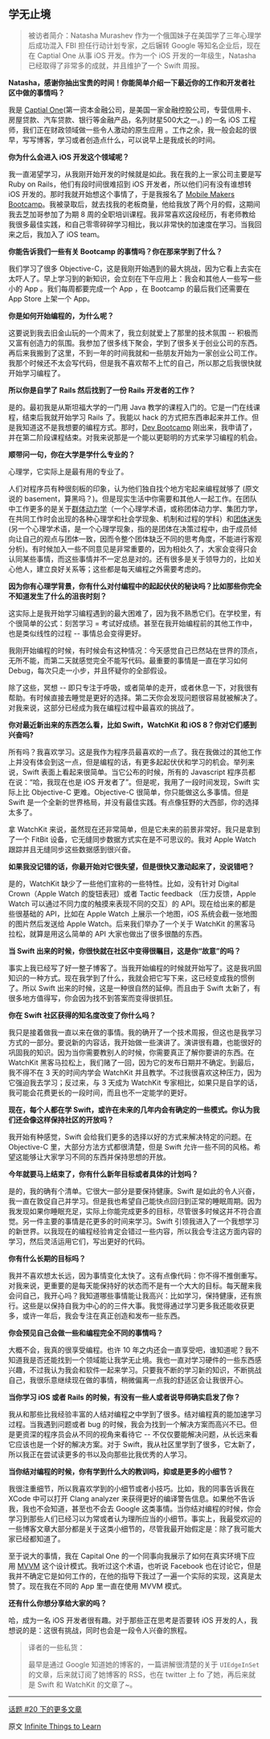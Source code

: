 ## 学无止境

> 被访者简介：Natasha Murashev 作为一个俄国妹子在美国学了三年心理学后成功混入 FBI 担任行动计划专家，之后辗转 Google 等知名企业后，现在在 Captial One 从事 iOS 开发。作为一个 iOS 开发的一年级生，Natasha 已经取得了非常多的成就，并且维护了一个 Swift 周报。

**Natasha，感谢你抽出宝贵的时间！你能简单介绍一下最近你的工作和开发者社区中做的事情吗？**

我是 [Captial One](https://www.capitalone.com/)(第一资本金融公司，是美国一家金融控股公司，专营信用卡、房屋贷款、汽车贷款、银行等金融产品，名列财星500大之一。) 的一名 iOS 工程师，我们正在财政领域做一些令人激动的原生应用 。工作之余，我一般会起的很早，写写博客，学习或者创造点什么，可以说早上是我成长的时间。

**你为什么会进入 iOS 开发这个领域呢？**

我一直渴望学习，从我刚开始开发的时候就是如此。我在我的上一家公司主要是写 Ruby on Rails，他们有段时间很难招到 iOS 开发者，所以他们问有没有谁想转 iOS 开发的。那时我就开始想这个事情了，于是我报名了 [Mobile Makers Bootcamp](http://www.mobilemakers.co/ios-bootcamp/，一个培训项目)。我被录取后，就去找我的老板商量，他给我放了两个月的假，这期间我去芝加哥参加了为期 8 周的全职培训课程。我非常喜欢这段经历，有老师教给我很多最佳实践，和自己零零碎碎学习相比，我以非常快的加速度在学习。当我回来之后，我加入了 iOS team。

**你能告诉我们一些有关 Bootcamp 的事情吗？你在那来学到了什么？**

我们学习了很多 Objective-C，这是我刚开始遇到的最大挑战，因为它看上去实在太吓人了。早上学习到的新知识，会立刻在下午应用上：我会和其他人一些写一些小的 App 。我们每周都要完成一个 App ，在 Bootcamp 的最后我们还需要在 App Store 上架一个 App。

**你是如何开始编程的，为什么呢？**

这要说到我去旧金山玩的一个周末了，我立刻就爱上了那里的技术氛围 -- 积极而又富有创造力的氛围。我参加了很多线下聚会，学到了很多关于创业公司的东西。再后来我搬到了这里，不到一年的时间我就和一些朋友开始为一家创业公司工作。我那个时候还不太会写代码，但是我不喜欢帮不上忙的自己，所以那之后我很快就开始学习编程了。

**所以你是自学了 Rails 然后找到了一份 Rails 开发者的工作？**

是的。最初我是从斯坦福大学的一门用 Java 教学的课程入门的。它是一门在线课程，结束后我就开始学习 Rails 了。我能以 hack 的方式把东西串起来并工作。但是我知道这不是我想要的编程方式。那时，[Dev Bootcamp](http://devbootcamp.com/，另一个培训项目) 刚出来，我申请了，并在第二阶段课程结束。对我来说那是一个能以更聪明的方式来学习编程的机会。

**顺带问一句，你在大学是学什么专业的？**

心理学，它实际上是最有用的专业了。

人们对程序员有种很刻板的印象，认为他们独自找个地方宅起来编程就够了 (原文说的 basement，算黑吗？)。但是现实生活中你需要和其他人一起工作。在团队中工作更多的是关于[群体动力学](http://zh.wikipedia.org/wiki/%E7%BE%A4%E4%BD%93%E5%8A%A8%E5%8A%9B%E5%AD%A6)（一个心理学术语，或称团体动力学、集团力学，在共同工作时会出现的各种心理学和社会学现象、机制和过程的学科）和[团体迷失](http://zh.wikipedia.org/wiki/%E5%9C%98%E9%AB%94%E8%BF%B7%E6%80%9D) (另一个心理学术语，是一个心理学现象，指的是团体在决策过程中，由于成员倾向让自己的观点与团体一致，因而令整个团体缺乏不同的思考角度，不能进行客观分析)。有时候加入一些不同意见是非常重要的，因为相处久了，大家会变得只会认同某些事情，而这些事情并不一定总是对的。还有很多是关于领导力的，比如关心他人，建立良好关系等；这些都是每天编程之外需要考虑的。

**因为你有心理学背景，你有什么对付编程中的起起伏伏的秘诀吗？比如那些你完全不知道发生了什么的沮丧时刻？**

这实际上是我开始学习编程遇到的最大困难了，因为我不熟悉它们。在学校里，有个很简单的公式：刻苦学习 = 考试好成绩。甚至在我开始编程前的其他工作中，也是类似线性的过程 -- 事情总会变得更好。

我刚开始编程的时候，有时候会有这种情况：今天感觉自己已然站在世界的顶点，无所不能，而第二天就感觉完全不能写代码。最重要的事情是一直在学习如何 Debug，每次只走一小步，并且怀疑你的全部假设。

除了这些，冥想 -- 即只专注于呼吸，或者简单的走开，或者休息一下，对我很有帮助。有时候直接去睡觉是更好的选择。第二天你会发现问题很容易就被解决了。对我来说，这部分已经成为我在编程过程中最喜欢的挑战了。

**你对最近新出来的东西怎么看，比如 Swift，WatchKit 和 iOS 8？你对它们感到兴奋吗?**

所有吗？我喜欢学习。这是我作为程序员最喜欢的一点了。我在我做过的其他工作上并没有体会到这一点，但是编程的话，有更多起起伏伏和学习的机会。举列来说，Swift 表面上看起来很简单。当它公布的时候，所有的 Javascript 程序员都在说：“哈，我现在也是 iOS 开发者了”。但是呢，我用了一段时间发现，Swift 实际上比 Objective-C 更难。Objective-C 很简单，你只能做这么多事情。但是 Swift 是一个全新的世界格局，并没有最佳实践。有点像狂野的大西部，你的选择太多了。

拿 WatchKit 来说，虽然现在还非常简单，但是它未来的前景非常好。我只是拿到了一个 FitBit 设备，它无缝同步数据方式实在是不可思议的。我对 Apple Watch 跟踪并且无缝同步这些数据​​感到很兴奋。

**如果我没记错的话，你最开始对它很失望，但是很快又激动起来了，没说错吧？**

是的，WatchKit 缺少了一些他们宣称的一些特性。比如，没有针对 Digital Crown（Apple Watch 的旋钮表冠）或者 Tactic feedback （压力反馈，Apple Watch 可以通过不同力度的触摸来表现不同的交互）的 API。现在给出来的都是些很基础的 API，比如在 Apple Watch 上展示一个地图，iOS 系统会截一张地图的图片然后发送给 Apple Watch。后来我们举办了一个关于 WatchKit 的黑客马拉松，就算是用这么简单的 API 大家也做出了很多很酷的东西。

**当 Swift 出来的时候，你很快就在社区中变得很瞩目，这是你“故意”的吗？**

事实上我已经写了好一整子博客了。当我开始编程的时候就开始写了。这是我巩固知识的一种方式。现在我学到了什么，我就会把它写下来，这已经变成我的惯例了。所以 Swift 出来的时候，这是一种很自然的延伸。而且由于 Swift 太新了，有很多地方值得写，你会因为找不到答案而变得很抓狂。

**你在 Swift 社区获得的知名度改变了你什么吗？**

我只是接着做我一直以来在做的事情。我的确开了一个技术周报，但这也是我学习方式的一部分。要说新的内容话，我开始做一些演讲了。演讲很有趣，也能很好的巩固我的知识。因为当你需要教别人的时候，你需要真正了解你要讲的东西。在 WatchKit 黑客马拉松上，我们赌了一回，因为它的发布日期并不确定。到最后，我不得不在 3 天的时间内学会 WatchKit 并且教学。不过我很喜欢这种压力，因为它强迫我去学习；反过来，与 3 天成为 WatchKit 专家相比，如果只是自学的话，我可能会花费更长的一段时间，而且也不一定能学的更好。

**现在，每个人都在学 Swift，或许在未来的几年内会有确定的一些模式。你认为我们还会像这样保持社区的开放吗？**

我开始有种感觉，Swift 会给我们更多的选择以好的方式来解决特定的问题。在 Objective-C 里，大部分方法方式都很清楚，但是 Swift 允许一些不同的风格。希望这能够让大家学习不同的东西并保持思想的开放。

**今年就要马上结束了，你有什么新年目标或者具体的计划吗？**

是的，我的确有个清单。它很大一部分是要保持健康。Swift 是如此的令人兴奋，我一直在敦促自己并学习。但是我也希望自己能快点回归到正常的睡眠周期。因为我发现如果你睡眠充足，实际上你能完成更多的目标，尽管很多时候这并不符合直觉。另一件主要的事情是花更多的时间来学习。Swift 引领我进入了一个我想学习的新世界。以我现在的编程经验肯定会错过一些内容，所以我会专注这方面内容的学习，然后灵活运用它们，写出更好的代码。

**你有什么长期的目标吗？**

我并不喜欢想太长远，因为事情变化太快了。这有点像代码：你不得不推倒重写。对我来说，更重要的是每天能保持好的状态而不是有一个大大的目标。每天醒来我会问自己，我开心吗？我知道哪些事情能让我高兴：比如学习，保持健康，还有旅行。这些是以保持自我为中心的的三件大事。我觉得通过学习更多我还能收获更多，或许一年后，我会专注在真正创造和发布一些东西。

**你会预见自己会做一些和编程完全不同的事情吗？**

大概不会，我真的很享受编程。也许 10 年之内还会一直享受吧，谁知道呢？我不知道我是否还能找到一个领域能让我学无止境。我也一直对学习硬件的一些东西感兴趣，不过我认为我会和软件一起来学习。只要我不断的学习新的知识，不断挑战自己，我很乐意继续现在做的事情，稍微偏离一点我的舒适区会让我很开心。

**当你学习 iOS 或者 Rails 的时候，有没有一些人或者说导师确实启发了你？**

我从和那些比我经验丰富的人结对编程之中学到了很多。结对编程真的能加速学习过程。当我遇到问题或者 bug 的时候，我会为找到一个解决方案而高兴不已。但是更资深的程序员会从不同的视角来看待它 -- 不仅仅要能解决问题，从长远来看它应该也是一个好的解决方案。对于 Swift，我从社区里学到了很多，它太新了，所以我正在尝试读更多的书以及向那些比我优秀的人学习。

**当你结对编程的时候，你有学到什么大的教训吗，抑或是更多的小细节？**

我很注重细节，所以我喜欢学到的小细节或者小技巧。比如，我的同事告诉我在 XCode 中可以打开 Clang analyzer 来获得更好的编译警告信息。如果他不告诉我，我也不会知道，甚至也不会去 Google 这类事情。当你结对编程的时候，你会学习到那些人们已经习以为常或者认为理所应当的小细节。事实上，我最受欢迎的一些博客文章大部分都是关于这类小细节的，尽管我最开始假定是：除了我可能大家已经都知道了。

至于说大的事情，我在 Capital One 的一个同事向我展示了如何在真实环境下应用 [MVVM](http://objccn.io/issue-13-1/) 这个设计模式。我听过这个术语，也听说 Facebook 也在讨论它，但是我并不确定它是如何工作的，在他的指导下我过了一遍一个实际的实现，这真是太赞了。现在我在不同的 App 里一直在使用 MVVM 模式。

**还有什么你想分享给大家的吗？**

哈，成为一名 iOS 开发者很有趣。对于那些正在思考是否要转 iOS 开发的人，我想说的是：这很有挑战，同时也会是一段令人兴奋的旅程。

> 译者的一些私货：
> 
> 最早是通过 Google 知道她的博客的，一篇讲解很清楚的关于 `UIEdgeInSet` 的文章，后来就订阅了她博客的 RSS，也在 twitter 上 fo 了她，再后来就是 Swift 和 WatchKit 的文章了~。

---

[话题 #20 下的更多文章](http://objccn.io/issue-20)

原文 [Infinite Things to Learn](http://www.objc.io/issue-20/natasha-murashev.html)